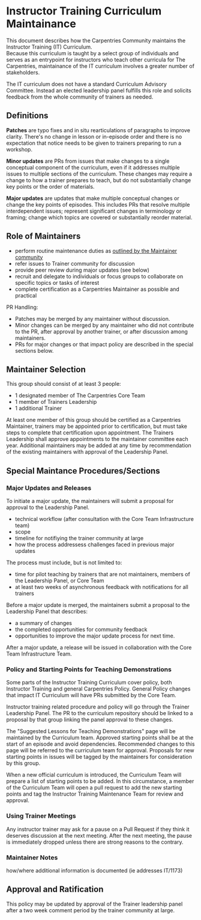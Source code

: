 # Instructor Training Curriculum Maintainance

This document describes how the Carpentries Community maintains the Instructor Training (IT) Curriculum.  
Because this curriculum is taught by a select group of individuals and serves as an entrypoint for 
instructors who teach other curricula for The Carpentries, maintainance of the IT curriculum involves
a greater number of stakeholders.  

The IT curriculum does not have a standard Curriculum Advisory Committee. Instead an elected leadership panel
fulfills this role and solicits feedback from the whole community of trainers as needed. 

## Definitions 

**Patches** are typo fixes and in situ rearticulations of paragraphs to improve clarity. There's no change in lesson or in-episode order and there is no expectation that notice needs to be given to trainers preparing to run a workshop. 

**Minor updates** are PRs from issues that make changes to a single conceptual component of the curriculum, even if it addresses multiple issues to multiple sections of the curriculum. These changes may require a change to how a trainer prepares to teach, but do not substantially change key points or the order of materials. 

**Major updates** are updates that make multiple conceptual changes or change the key points of episodes. This includes PRs that resolve multiple interdependent issues; represent significant changes in terminology or framing; change which topics are covered or substantially reorder material. 

## Role of Maintainers 

- perform routine maintenance duties as [outlined by the Maintainer community](https://carpentries.github.io/maintainer-onboarding/05-communicate-advisors/index.html)
- refer issues to Trainer community for discussion
- provide peer review during major updates (see below)
- recruit and delegate to individuals or focus groups to collaborate on specific topics or tasks of interest
- complete certification as a Carpentries Maintainer as possible and practical

PR Handling:
- Patches may be merged by any maintainer without discussion. 
- Minor changes can be merged by any maintainer who did not contribute to the PR, after approval by another trainer, or after discussion among maintainers.
- PRs for major changes or that impact policy are described in the special sections below. 

## Maintainer Selection

This group should consist of at least 3 people:
- 1 designated member of The Carpentries Core Team
- 1 member of Trainers Leadership
- 1 additional Trainer

At least one member of this group should be certified as a Carpentries Maintainer, trainers
may be appointed prior to certification, but must take steps to complete that certification
upon appointment.  The Trainers Leadership shall approve appointments to the maintainer 
committee each year. Additional maintainers may be added at any time by recommendation of
the existing maintainers with approval of the Leadership Panel. 

## Special Maintance Procedures/Sections

### Major Updates and Releases

To initiate a major update, the maintainers will submit a proposal for approval to the Leadership Panel. 
  - technical workflow (after consultation with the Core Team Infrastructure team)
  - scope
  - timeline for notifiying the trainer community at large
  - how the process addressess challenges faced in previous major updates

The process must include, but is not limited to:
  - time for pilot teaching by trainers that are not maintainers, members of the Leadership Panel, or Core Team
  - at least two weeks of asynchronous feedback with notifications for all trainers

Before a major update is merged, the maintainers submit a proposal to the Leadership Panel that describes:
  - a summary of changes
  - the completed opportunities for community feedback
  - opportunities to improve the major update process for next time.  

After a major update, a release will be issued in collaboration with the Core Team Infrastructure Team. 
  
### Policy and Starting Points for Teaching Demonstrations

Some parts of the Instructor Training Curriculum cover policy, both Instructor Training and 
general Carpentries Policy. General Policy changes that impact IT Curriculum will have PRs 
submitted by the Core Team. 

Instructor training related procedure and policy will go through the Trainer Leadership Panel. 
The PR to the curriculum repository should be linked to a proposal by that group linking the panel
approval to these changes. 

The "Suggested Lessons for Teaching Demonstrations" page will be maintained by the Curriculum team. 
Approved starting points shall be at the start of an episode and avoid dependencies. 
Recommended changes to this page will be referred to the curriculum team for approval. 
Proposals for new starting points in issues will be tagged by the maintainers for consideration by this group. 

When a new official curriculum is introduced, the Curriculum Team will prepare a list of starting points to be added.
In this circumstance, a member of the Curriculum Team will open a pull request to add the new starting points and tag the Instructor Training Maintenance Team for review and approval.

### Using Trainer Meetings 

Any instructor trainer may ask for a pause on a Pull Request if they think it deserves discussion at the next meeting. After the next meeting, the pause is immediately dropped unless there are strong reasons to the contrary.



### Maintainer Notes

how/where additional information is documented (ie addresses IT/1173)

## Approval and Ratification

This policy may be updated by approval of the Trainer leadership panel after a two week comment period by the trainer community at large. 
  

